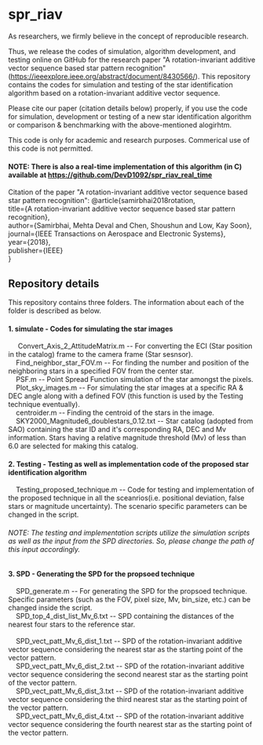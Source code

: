 # spr_riav
As researchers, we firmly believe in the concept of reproducible research.

Thus, we release the codes of simulation, algorithm development, and testing online on GitHub for the research paper "A rotation-invariant additive vector sequence based star pattern recognition" (https://ieeexplore.ieee.org/abstract/document/8430566/). This repository contains the codes for simulation and testing of the star identification algorithm based on a rotation-invariant additive vector sequence.

Please cite our paper (citation details below) properly, if you use the code for simulation, development or testing of a new star identification algorithm or comparison & benchmarking with the above-mentioned alogirhtm.

This code is only for academic and research purposes. Commerical use of this code is not permitted.

#### NOTE: There is also a real-time implementation of this algorithm (in C) available at <https://github.com/DevD1092/spr_riav_real_time>

Citation of the paper "A rotation-invariant additive vector sequence based star pattern recognition":
@article{samirbhai2018rotation,<br />
  title={A rotation-invariant additive vector sequence based star pattern recognition},<br />
  author={Samirbhai, Mehta Deval and Chen, Shoushun and Low, Kay Soon},<br />
  journal={IEEE Transactions on Aerospace and Electronic Systems},<br />
  year={2018},<br />
  publisher={IEEE}<br />
}


## Repository details

This repository contains three folders. The information about each of the folder is described as below.

#### 1. simulate - Codes for simulating the star images
&nbsp;&nbsp;&nbsp;&nbsp; Convert_Axis_2_AttitudeMatrix.m -- For converting the ECI (Star position in the catalog) frame to the camera frame (Star sesnsor).<br />
&nbsp;&nbsp;&nbsp;&nbsp;Find_neighbor_star_FOV.m -- For finding the number and position of the neighboring stars in a specified FOV from the center star.<br />
&nbsp;&nbsp;&nbsp;&nbsp;PSF.m -- Point Spread Function simulation of the star amongst the pixels.<br />
&nbsp;&nbsp;&nbsp;&nbsp;Plot_sky_images.m -- For simulating the star images at a specific RA & DEC angle along with a defined FOV (this function is used by the Testing technique eventually).<br />
&nbsp;&nbsp;&nbsp;&nbsp;centroider.m -- Finding the centroid of the stars in the image.<br />
&nbsp;&nbsp;&nbsp;&nbsp;SKY2000_Magnitude6_doublestars_0.12.txt -- Star catalog (adopted from SAO) containing the star ID and it's corresponding RA, DEC and Mv information. Stars having a relative magnitude threshold (Mv) of less than 6.0 are selected for making this catalog.<br />
  
#### 2. Testing - Testing as well as implementation code of the proposed star identification algorithm
&nbsp;&nbsp;&nbsp;&nbsp;Testing_proposed_technique.m -- Code for testing and implementation of the proposed technique in all the sceanrios(i.e. positional deviation, false stars or magnitude uncertainty). The scenario specific parameters can be changed in the script.<br />
###### NOTE: The testing and implementation scripts utilize the simulation scripts as well as the input from the SPD directories. So, please change the path of this input accordingly.

#### 3. SPD - Generating the SPD for the propsoed technique
&nbsp;&nbsp;&nbsp;&nbsp;SPD_generate.m -- For generating the SPD for the propsoed technique. Specific parameters (such as the FOV, pixel size, Mv, bin_size, etc.) can be changed inside the script.<br />
&nbsp;&nbsp;&nbsp;&nbsp;SPD_top_4_dist_list_Mv_6.txt -- SPD containing the distances of the nearest four stars to the reference star.<br />\
&nbsp;&nbsp;&nbsp;&nbsp;SPD_vect_patt_Mv_6_dist_1.txt -- SPD of the rotation-invariant additive vector sequence considering the nearest star as the starting point of the vector pattern.<br />
&nbsp;&nbsp;&nbsp;&nbsp;SPD_vect_patt_Mv_6_dist_2.txt -- SPD of the rotation-invariant additive vector sequence considering the second nearest star as the starting point of the vector pattern.<br />
&nbsp;&nbsp;&nbsp;&nbsp;SPD_vect_patt_Mv_6_dist_3.txt -- SPD of the rotation-invariant additive vector sequence considering the third nearest star as the starting point of the vector pattern.<br />
&nbsp;&nbsp;&nbsp;&nbsp;SPD_vect_patt_Mv_6_dist_4.txt -- SPD of the rotation-invariant additive vector sequence considering the fourth nearest star as the starting point of the vector pattern.<br />

